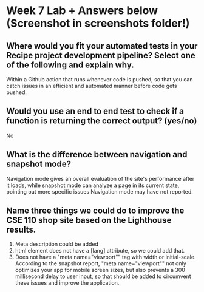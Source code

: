 # Week 7 Lab + Answers below (Screenshot in screenshots folder!)

## Where would you fit your automated tests in your Recipe project development pipeline? Select one of the following and explain why.  

Within a Github action that runs whenever code is pushed, so that you can catch issues in an efficient and automated manner before code gets pushed.

##  Would you use an end to end test to check if a function is returning the correct output? (yes/no)

No

## What is the difference between navigation and snapshot mode?

Navigation mode gives an overall evaluation of the site's performance after it loads, while snapshot mode can analyze a page in its current state, pointing out more specific issues Navigation mode may have not reported.

## Name three things we could do to improve the CSE 110 shop site based on the Lighthouse results.

1. Meta description could be added
2. html element does not have a [lang] attribute, so we could add that.
3. Does not have a "meta name="viewport"" tag with width or initial-scale. According to the snapshot report, "meta name="viewport"" not only optimizes your app for mobile screen sizes, but also prevents a 300 millisecond delay to user input, so that should be added to circumvent these issues and improve the application.




